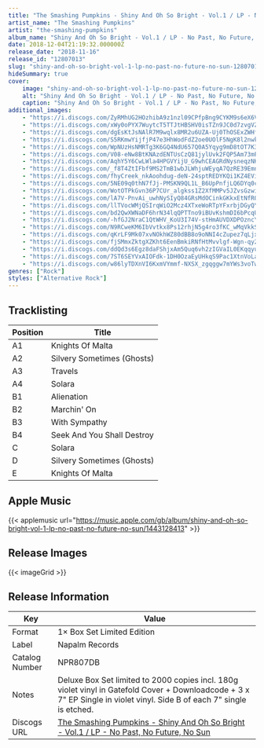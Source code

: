 ```yaml
---
title: "The Smashing Pumpkins - Shiny And Oh So Bright - Vol.1 / LP - No Past, No Future, No Sun"
artist_name: "The Smashing Pumpkins"
artist: "the-smashing-pumpkins"
album_name: "Shiny And Oh So Bright - Vol.1 / LP - No Past, No Future, No Sun"
date: 2018-12-04T21:19:32.000000Z
release_date: "2018-11-16"
release_id: "12807013"
slug: "shiny-and-oh-so-bright-vol-1-lp-no-past-no-future-no-sun-12807013"
hideSummary: true
cover:
    image: "shiny-and-oh-so-bright-vol-1-lp-no-past-no-future-no-sun-12807013.jpg"
    alt: "Shiny And Oh So Bright - Vol.1 / LP - No Past, No Future, No Sun by The Smashing Pumpkins"
    caption: "Shiny And Oh So Bright - Vol.1 / LP - No Past, No Future, No Sun by The Smashing Pumpkins"
additional_images:
    - "https://i.discogs.com/ZyRMhUG2HOzhibA9z1nzl09CPfpBng9CYKM9s6eX6Vg/rs:fit/g:sm/q:90/h:449/w:448/czM6Ly9kaXNjb2dz/LWRhdGFiYXNlLWlt/YWdlcy9SLTEyODA3/MDEzLTE1NDI1Mzkz/MzMtNzUyMy5wbmc.jpeg"
    - "https://i.discogs.com/xWy0oPYX7WuytcT5TTJtHBSHV0isTZn9JC0d7zvgVZA/rs:fit/g:sm/q:90/h:418/w:417/czM6Ly9kaXNjb2dz/LWRhdGFiYXNlLWlt/YWdlcy9SLTEyODA3/MDEzLTE1NDI1Mzkz/MzMtODY5Mi5wbmc.jpeg"
    - "https://i.discogs.com/dgEsKtJsNAlR7M9wqlx8MR2u6UZA-Uj0ThOSExZWHfg/rs:fit/g:sm/q:90/h:434/w:438/czM6Ly9kaXNjb2dz/LWRhdGFiYXNlLWlt/YWdlcy9SLTEyODA3/MDEzLTE1NDI1Mzkz/MzQtOTQ0Ni5wbmc.jpeg"
    - "https://i.discogs.com/S5RKmwYijfjP47e3HhWodFdZ2oe0UOlF5NgK8l2nwko/rs:fit/g:sm/q:90/h:444/w:445/czM6Ly9kaXNjb2dz/LWRhdGFiYXNlLWlt/YWdlcy9SLTEyODA3/MDEzLTE1NDI1NDI4/NjktODI5NS5wbmc.jpeg"
    - "https://i.discogs.com/WpNUzHsNMRTg3K6GQ4NdU657Q0A5Yqyg9mD8tOT7K3Q/rs:fit/g:sm/q:90/h:462/w:477/czM6Ly9kaXNjb2dz/LWRhdGFiYXNlLWlt/YWdlcy9SLTEyODA3/MDEzLTE1NDY3MDA4/MDctMzIzMi5wbmc.jpeg"
    - "https://i.discogs.com/V08-eNw8BtKNAzdENTUsCzQ81jylUvk2FQP5Am73mPM/rs:fit/g:sm/q:90/h:455/w:475/czM6Ly9kaXNjb2dz/LWRhdGFiYXNlLWlt/YWdlcy9SLTEyODA3/MDEzLTE1NDY3MDA4/MDgtODI5Ny5wbmc.jpeg"
    - "https://i.discogs.com/AqhY5Y6CwLWla4HPGVYijU_G9whCEAGRdNysneqzNKw/rs:fit/g:sm/q:90/h:485/w:487/czM6Ly9kaXNjb2dz/LWRhdGFiYXNlLWlt/YWdlcy9SLTEyODA3/MDEzLTE1NDI1Mzkz/MzUtNzI4Ni5wbmc.jpeg"
    - "https://i.discogs.com/_f8T4ZtIFbf9MS2TmB1wbJLWhjuWEyqA7QzRE39Emnw/rs:fit/g:sm/q:90/h:477/w:492/czM6Ly9kaXNjb2dz/LWRhdGFiYXNlLWlt/YWdlcy9SLTEyODA3/MDEzLTE1NDI1NDI4/NzEtNDM4Mi5wbmc.jpeg"
    - "https://i.discogs.com/fhyCreek_nkAoohdug-deN-24sptREDYKQi1KZ4EViQ/rs:fit/g:sm/q:90/h:484/w:529/czM6Ly9kaXNjb2dz/LWRhdGFiYXNlLWlt/YWdlcy9SLTEyODA3/MDEzLTE1NDI1Mzkz/MzUtNTQxNS5wbmc.jpeg"
    - "https://i.discogs.com/5NE09q0thN7fJj-PMSKN9QL1L_B6UpPnfjLQ6DYq0cQ/rs:fit/g:sm/q:90/h:469/w:473/czM6Ly9kaXNjb2dz/LWRhdGFiYXNlLWlt/YWdlcy9SLTEyODA3/MDEzLTE1NDI1Mzkz/MzQtOTcyNi5wbmc.jpeg"
    - "https://i.discogs.com/WotOTPkGvn36P7CUr_algkss1Z2XfMMPv5JZvsGzwiE/rs:fit/g:sm/q:90/h:466/w:488/czM6Ly9kaXNjb2dz/LWRhdGFiYXNlLWlt/YWdlcy9SLTEyODA3/MDEzLTE1NDI1NDI4/NzAtNjcxOC5wbmc.jpeg"
    - "https://i.discogs.com/lA7V-PnvAi_uwhNySIyQ84GRsMdOCinkGKkxEtNfRQk/rs:fit/g:sm/q:90/h:454/w:475/czM6Ly9kaXNjb2dz/LWRhdGFiYXNlLWlt/YWdlcy9SLTEyODA3/MDEzLTE1NDI1Mzkz/MzQtNjA1Mi5wbmc.jpeg"
    - "https://i.discogs.com/llTVocWMjQSIrqWiO2Mcz4XTxeWoRTpYFxrbjDGyQYY/rs:fit/g:sm/q:90/h:427/w:425/czM6Ly9kaXNjb2dz/LWRhdGFiYXNlLWlt/YWdlcy9SLTEyODA3/MDEzLTE1NDI1Mzkz/MzQtNjA1OC5wbmc.jpeg"
    - "https://i.discogs.com/bd2QwXWNaDF6hrN34lqQPTTno9iBUvKshmDI6bPcqUM/rs:fit/g:sm/q:90/h:463/w:471/czM6Ly9kaXNjb2dz/LWRhdGFiYXNlLWlt/YWdlcy9SLTEyODA3/MDEzLTE1NDI1Mzkz/MzQtMjYzMi5wbmc.jpeg"
    - "https://i.discogs.com/-hfGJ2NraC1QtWHV_KoU3I74V-stHmAUVDXDPOzncY4/rs:fit/g:sm/q:90/h:428/w:456/czM6Ly9kaXNjb2dz/LWRhdGFiYXNlLWlt/YWdlcy9SLTEyODA3/MDEzLTE1NDI1Mzkz/MzQtMTIwMC5wbmc.jpeg"
    - "https://i.discogs.com/N9RCweKM6IbVvtkx8Ps12rhjN5g4ro3fKC_wMqVkkS0/rs:fit/g:sm/q:90/h:405/w:405/czM6Ly9kaXNjb2dz/LWRhdGFiYXNlLWlt/YWdlcy9SLTEyODA3/MDEzLTE1NDI1Mzkz/MzUtNjA4NS5wbmc.jpeg"
    - "https://i.discogs.com/qKrLF9Mk07xvNOkhWZ80dBB8o9oNNI4cZupez7qLjxM/rs:fit/g:sm/q:90/h:430/w:429/czM6Ly9kaXNjb2dz/LWRhdGFiYXNlLWlt/YWdlcy9SLTEyODA3/MDEzLTE1NDI1Mzkz/MzUtMzI4NS5wbmc.jpeg"
    - "https://i.discogs.com/fjSMmxZktgXZKht6EenBmkiRNfHtMvvlgf-Wgn-qy20/rs:fit/g:sm/q:90/h:398/w:396/czM6Ly9kaXNjb2dz/LWRhdGFiYXNlLWlt/YWdlcy9SLTEyODA3/MDEzLTE1NDI1Mzkz/MzQtMzYzMC5wbmc.jpeg"
    - "https://i.discogs.com/ddQd3s6Egz8daFShjxAm5Quq6vh2zIGVaIL0EKqqyuY/rs:fit/g:sm/q:90/h:444/w:446/czM6Ly9kaXNjb2dz/LWRhdGFiYXNlLWlt/YWdlcy9SLTEyODA3/MDEzLTE1NDI1Mzkz/MzMtOTQwNC5wbmc.jpeg"
    - "https://i.discogs.com/7ST6SEYVxAIOFdk-1DH0OzaEyUHkqS9Pac1XtnVoLa4/rs:fit/g:sm/q:90/h:421/w:423/czM6Ly9kaXNjb2dz/LWRhdGFiYXNlLWlt/YWdlcy9SLTEyODA3/MDEzLTE1NDI1Mzkz/MzUtMzI1MS5wbmc.jpeg"
    - "https://i.discogs.com/w86lyTDXnVI6KxmVYmmf-NXSX_zgqggw7mYWs3voTwg/rs:fit/g:sm/q:90/h:427/w:429/czM6Ly9kaXNjb2dz/LWRhdGFiYXNlLWlt/YWdlcy9SLTEyODA3/MDEzLTE1NDI1Mzkz/MzQtNTMxOS5wbmc.jpeg"
genres: ["Rock"]
styles: ["Alternative Rock"]
---
```



    
    


## Tracklisting
| Position | Title |
|----------|--------|
| A1 | Knights Of Malta |
| A2 | Silvery Sometimes (Ghosts) |
| A3 | Travels |
| A4 | Solara |
| B1 | Alienation |
| B2 | Marchin' On |
| B3 | With Sympathy |
| B4 | Seek And You Shall Destroy |
| C | Solara |
| D | Silvery Sometimes (Ghosts) |
| E | Knights Of Malta |



## Apple Music
{{< applemusic url="https://music.apple.com/gb/album/shiny-and-oh-so-bright-vol-1-lp-no-past-no-future-no-sun/1443128413" >}}<br>



## Release Images
{{< imageGrid >}}

## Release Information
|  Key           | Value                                                |
| ---------------| ---------------------------------------------------- |
| Format         | 1× Box Set Limited Edition | 1× Vinyl (Violet) LP, Album | 3× Vinyl (Violet) 7", Single Sided, Etched |
| Label          | Napalm Records |
| Catalog Number | NPR807DB |
| Notes | Deluxe Box Set limited to 2000 copies incl. 180g violet vinyl in Gatefold Cover + Downloadcode + 3 x 7" EP Single in violet vinyl. Side B of each 7" single is etched. |
| Discogs URL    | [The Smashing Pumpkins - Shiny And Oh So Bright - Vol.1 / LP - No Past, No Future, No Sun](https://www.discogs.com/release/12807013-The-Smashing-Pumpkins-Shiny-And-Oh-So-Bright-Vol1-LP-No-Past-No-Future-No-Sun) |
